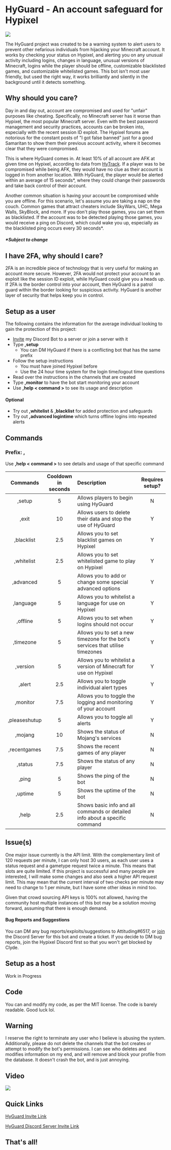# HyGuard - An account safeguard for Hypixel

![](https://i.imgur.com/41sPQS8.png)

The HyGuard project was created to be a warning system to alert users to prevent other nefarious individuals from hijacking your Minecraft account. It works by checking your status on Hypixel, and alerting you on any unusual activity including logins, changes in language, unusual versions of Minecraft, logins while the player should be offline, customizable blacklisted games, and customizable whitelisted games. This bot isn't most user friendly, but used the right way, it works brilliantly and silently in the background until it detects something.

## Why should you care?
Day in and day out, account are compromised and used for "unfair" purposes like cheating. Specifically, no Minecraft server has it worse than Hypixel, the most popular Minecraft server. Even with the best password management and security practices, accounts can be broken into, especially with the recent session ID exploit. The Hypixel forums are notorious for the constant posts of "I got false banned" just for a good Samaritan to show them their previous account activity, where it becomes clear that they were compromised.

This is where HyGuard comes in. At least 10% of all account are AFK at given time on Hypixel, according to data from [HyTrack](https://hytrack.me/). If a player was to be compromised while being AFK, they would have no clue as their account is logged in from another location. With HyGuard, the player would be alerted within an average of 15 seconds*, where they could change their passwords and take back control of their account.

Another common situation is having your account be compromised while you are offline. For this scenario, let's assume you are taking a nap on the couch. Common games that attract cheaters include SkyWars, UHC, Mega Walls, SkyBlock, and more. If you don't play those games, you can set them as blacklisted. If the account was to be detected playing those games, you would receive a ping on Discord, which could wake you up, especially as the blacklisted ping occurs every 30 seconds*.
##### *Subject to change
## I have 2FA, why should I care?
2FA is an incredible piece of technology that is very useful for making an account more secure. However, 2FA would not protect your account to an exploit like the session ID exploit, while HyGuard could give you a heads up. If 2FA is the border control into your account, then HyGuard is a patrol guard within the border looking for suspicious activity. HyGuard is another layer of security that helps keep you in control.
## Setup as a user
The following contains the information for the average individual looking to gain the protection of this project:

 - [Invite](https://discord.com/api/oauth2/authorize?client_id=841021942249422868&permissions=268528720&scope=bot) my Discord Bot to a server or join a server with it
 - Type **,setup**
   - You can DM HyGuard if there is a conflicting bot that has the same prefix
 - Follow the setup instructions
   - You must have joined Hypixel before
   - Use the 24 hour time system for the login time/logout time questions
 - Read over the instructions in the channels that are created
 - Type **,monitor** to have the bot start monitoring your account
 - Use **,help < command >** to see its usage and description
 #### Optional
 - Try out **,whitelist** & **,blacklist** for added protection and safeguards
 - Try out **,advanced logintime** which turns offline logins into repeated alerts
## Commands

### Prefix: ,

Use **,help < command >** to see details and usage of that specific command

|    Commands   | Cooldown<br>in seconds |                                   Description                                  | Requires<br>setup? |
|:-------------:|:----------------------:|:------------------------------------------------------------------------------|:------------------:|
| ,setup        | 5                      | Allows players to begin using HyGuard                                          | N                  |
| ,exit         | 10                     | Allows users to delete their data and stop the use of HyGuard                  | Y                  |
| ,blacklist    | 2.5                    | Allows you to set blacklist games on Hypixel                                   | Y                  |
| ,whitelist    | 2.5                    | Allows you to set whitelisted game to play on Hypixel                          | Y                  |
| ,advanced     | 5                      | Allows you to add or change some special advanced options                      | Y                  |
| ,language     | 5                      | Allows you to whitelist a language for use on Hypixel                          | Y                  |
| ,offline      | 5                      | Allows you to set when logins should not occur                                 | Y                  |
| ,timezone     | 5                      | Allows you to set a new timezone for the bot's services that utilise timezones | Y                  |
| ,version      | 5                      | Allows you to whitelist a version of Minecraft for use on Hypixel              | Y                  |
| ,alert        | 2.5                    | Allows you to toggle individual alert types                                    | Y                  |
| ,monitor      | 7.5                    | Allows you to toggle the logging and monitoring of your account                | Y                  |
| ,pleaseshutup | 5                      | Allows you to toggle all alerts                                                | Y                  |
| ,mojang       | 10                     | Shows the status of Mojang's services                                          | N                  |
| ,recentgames  | 7.5                    | Shows the recent games of any player                                           | N                  |
| ,status       | 7.5                    | Shows the status of any player                                                 | N                  |
| ,ping         | 5                      | Shows the ping of the bot                                                      | N                  |
| ,uptime       | 5                      | Shows the uptime of the bot                                                    | N                  |
| ,help         | 2.5                    | Shows basic info and all commands or detailed info about a specific command    | N                  |

## Issue(s)
One major issue currently is the API limit. With the complementary limit of 120 requests per minute, I can only host 30 users, as each user uses a status request and a gametype request twice a minute. This means that slots are quite limited. If this project is successful and many people are interested, I will make some changes and also seek a higher API request limit. This may mean that the current interval of two checks per minute may need to change to 1 per minute, but I have some other ideas in mind too.

Given that crowd sourcing API keys is 100% not allowed, having the community host multiple instances of this bot may be a solution moving forward, assuming that there is enough demand.
#### Bug Reports and Suggestions
You can DM any bug reports/exploits/suggestions to Attituding#6517, or [join](https://discord.gg/NacwrAaWgE) the Discord Server for this bot and create a ticket. If you decide to DM bug reports, join the Hypixel Discord first so that you won't get blocked by Clyde.

## Setup as a host

  Work in Progress

## Code

You can and modify my code, as per the MIT license. The code is barely readable. Good luck lol.
## Warning
I reserve the right to terminate any user who I believe is abusing the system. Additionally, please do not delete the channels that the bot creates or attempt to modify the bot's permissions. I can see who deletes and modifies information on my end, and will remove and block your profile from the database. It doesn't crash the bot, and is just annoying.

## Video

[![](http://img.youtube.com/vi/i7hKGTm19qA/0.jpg)](http://www.youtube.com/watch?v=i7hKGTm19qA)

## Quick Links

[HyGuard Invite Link](https://discord.com/api/oauth2/authorize?client_id=841021942249422868&permissions=268528720&scope=bot)

[HyGuard Discord Server Invite Link](https://discord.gg/yMdZsdbaEN)

## That's all!

